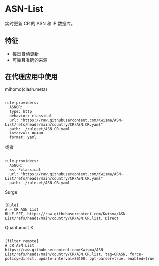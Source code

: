 
# ASN-List
    
实时更新 CR 的 ASN 和 IP 数据库。
    
## 特征
    
- 每日自动更新
- 可靠且准确的来源
    
## 在代理应用中使用
    
mihomo(clash.meta)
   
<pre><code class="language-javascript">
rule-providers:
  ASNCR:
  type: http
  behavior: classical
  url: "https://raw.githubusercontent.com/Kwisma/ASN-List/refs/heads/main/country/CR/ASN.CR.yaml"
  path: ./ruleset/ASN.CR.yaml
  interval: 86400
  format: yaml
</code></pre>

或者

<pre><code class="language-javascript">
rule-providers:
  ASNCR:
  <<: *classical
  url: "https://raw.githubusercontent.com/Kwisma/ASN-List/refs/heads/main/country/CR/ASN.CR.yaml"
  path: ./ruleset/ASN.CR.yaml
</code></pre>
    
Surge
    
<pre><code class="language-javascript">
[Rule]
# > CR ASN List
RULE-SET, https://raw.githubusercontent.com/Kwisma/ASN-List/refs/heads/main/country/CR/ASN.CR.list, Direct
</code></pre>
    
Quantumult X
    
<pre><code class="language-javascript">
[filter_remote]
# CR ASN List
https://raw.githubusercontent.com/Kwisma/ASN-List/refs/heads/main/country/CR/ASN.CR.list, tag=CRASN, force-policy=direct, update-interval=86400, opt-parser=true, enabled=true
</code></pre>
